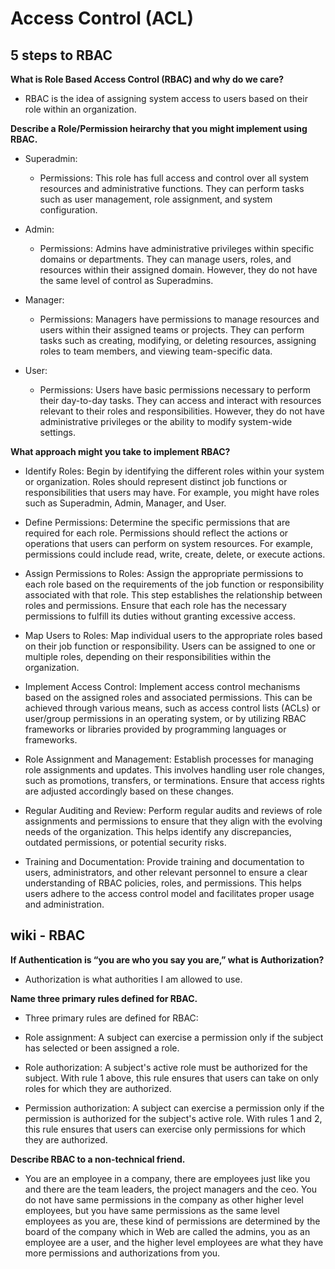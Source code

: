 # Access Control (ACL)

## 5 steps to RBAC

**What is Role Based Access Control (RBAC) and why do we care?**

- RBAC is the idea of assigning system access to users based on their role within an organization.

**Describe a Role/Permission heirarchy that you might implement using RBAC.**

- Superadmin:
  - Permissions: This role has full access and control over all system resources and administrative functions. They can perform tasks such as user management, role assignment, and system configuration.

- Admin:

  - Permissions: Admins have administrative privileges within specific domains or departments. They can manage users, roles, and resources within their assigned domain. However, they do not have the same level of control as Superadmins.

- Manager:

  - Permissions: Managers have permissions to manage resources and users within their assigned teams or projects. They can perform tasks such as creating, modifying, or deleting resources, assigning roles to team members, and viewing team-specific data.

- User:

  - Permissions: Users have basic permissions necessary to perform their day-to-day tasks. They can access and interact with resources relevant to their roles and responsibilities. However, they do not have administrative privileges or the ability to modify system-wide settings.

**What approach might you take to implement RBAC?**

- Identify Roles: Begin by identifying the different roles within your system or organization. Roles should represent distinct job functions or responsibilities that users may have. For example, you might have roles such as Superadmin, Admin, Manager, and User.

- Define Permissions: Determine the specific permissions that are required for each role. Permissions should reflect the actions or operations that users can perform on system resources. For example, permissions could include read, write, create, delete, or execute actions.

- Assign Permissions to Roles: Assign the appropriate permissions to each role based on the requirements of the job function or responsibility associated with that role. This step establishes the relationship between roles and permissions. Ensure that each role has the necessary permissions to fulfill its duties without granting excessive access.

- Map Users to Roles: Map individual users to the appropriate roles based on their job function or responsibility. Users can be assigned to one or multiple roles, depending on their responsibilities within the organization.

- Implement Access Control: Implement access control mechanisms based on the assigned roles and associated permissions. This can be achieved through various means, such as access control lists (ACLs) or user/group permissions in an operating system, or by utilizing RBAC frameworks or libraries provided by programming languages or frameworks.

- Role Assignment and Management: Establish processes for managing role assignments and updates. This involves handling user role changes, such as promotions, transfers, or terminations. Ensure that access rights are adjusted accordingly based on these changes.

- Regular Auditing and Review: Perform regular audits and reviews of role assignments and permissions to ensure that they align with the evolving needs of the organization. This helps identify any discrepancies, outdated permissions, or potential security risks.

- Training and Documentation: Provide training and documentation to users, administrators, and other relevant personnel to ensure a clear understanding of RBAC policies, roles, and permissions. This helps users adhere to the access control model and facilitates proper usage and administration.

## wiki - RBAC

**If Authentication is “you are who you say you are,” what is Authorization?**

- Authorization is what authorities I am allowed to use.

**Name three primary rules defined for RBAC.**

- Three primary rules are defined for RBAC:

- Role assignment: A subject can exercise a permission only if the subject has selected or been assigned a role.

- Role authorization: A subject's active role must be authorized for the subject. With rule 1 above, this rule ensures that users can take on only roles for which they are authorized.

- Permission authorization: A subject can exercise a permission only if the permission is authorized for the subject's active role. With rules 1 and 2, this rule ensures that users can exercise only permissions for which they are authorized.

**Describe RBAC to a non-technical friend.**

- You are an employee in a company, there are employees just like you and there are the team leaders, the project managers and the ceo. You do not have same permissions in the company as other higher level employees, but you have same permissions as the same level employees as you are, these kind of permissions are determined by the board of the company which in Web are called the admins, you as an employee are a user, and the higher level employees are what they have more permissions and authorizations from you.
